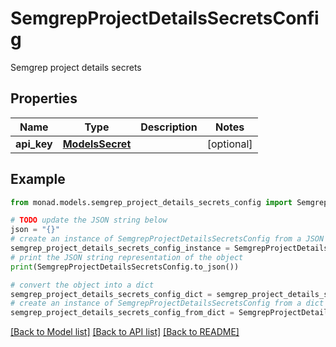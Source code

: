 # SemgrepProjectDetailsSecretsConfig

Semgrep project details secrets

## Properties

Name | Type | Description | Notes
------------ | ------------- | ------------- | -------------
**api_key** | [**ModelsSecret**](ModelsSecret.md) |  | [optional] 

## Example

```python
from monad.models.semgrep_project_details_secrets_config import SemgrepProjectDetailsSecretsConfig

# TODO update the JSON string below
json = "{}"
# create an instance of SemgrepProjectDetailsSecretsConfig from a JSON string
semgrep_project_details_secrets_config_instance = SemgrepProjectDetailsSecretsConfig.from_json(json)
# print the JSON string representation of the object
print(SemgrepProjectDetailsSecretsConfig.to_json())

# convert the object into a dict
semgrep_project_details_secrets_config_dict = semgrep_project_details_secrets_config_instance.to_dict()
# create an instance of SemgrepProjectDetailsSecretsConfig from a dict
semgrep_project_details_secrets_config_from_dict = SemgrepProjectDetailsSecretsConfig.from_dict(semgrep_project_details_secrets_config_dict)
```
[[Back to Model list]](../README.md#documentation-for-models) [[Back to API list]](../README.md#documentation-for-api-endpoints) [[Back to README]](../README.md)


